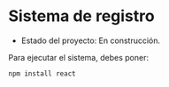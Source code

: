 <h1> Sistema de registro</h1>

  - Estado del proyecto: En construcción.

Para ejecutar el sistema, debes poner:

```npm install react```
